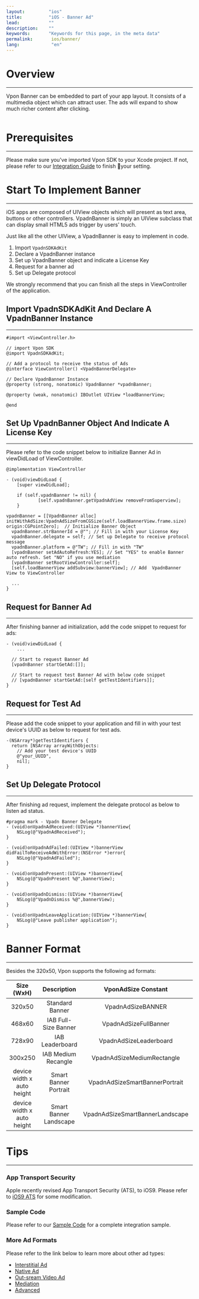 ```yaml
---
layout:         "ios"
title:          "iOS - Banner Ad"
lead:           ""
description:    ""
keywords:       "Keywords for this page, in the meta data"
permalink:       ios/banner/
lang:            "en"
---
```

# Overview
---
Vpon Banner can be embedded to part of your app layout. It consists of a multimedia object which can attract user. The ads will expand to show much richer content after clicking.

<img src="{{site.imgurl}}/iOS_Banner_Sample.png" alt="" class="width-300"/>


# Prerequisites
---
Please make sure you've imported Vpon SDK to your Xcode project. If not, please refer to our [Integration Guide]({{site.baseurl}}/ios/integration-guide/) to finish your setting.

# Start To Implement Banner
---
iOS apps are composed of UIView objects which will present as text area, buttons or other controllers. VpadnBanner is simply an UIView subclass that can display small HTML5 ads trigger by users' touch.

Just like all the other UIView, a VpadnBanner is easy to implement in code.

1. Import `VpadnSDKAdKit`
2. Declare a VpadnBanner instance
3. Set up VpadnBanner object and indicate a License Key
4. Request for a banner ad
5. Set up Delegate protocol

We strongly recommend that you can finish all the steps in ViewController of the application.

## Import VpadnSDKAdKit And Declare A VpadnBanner Instance
---
```objc
#import <ViewController.h>

// import Vpon SDK
@import VpadnSDKAdKit;

// Add a protocol to receive the status of Ads
@interface ViewController() <VpadnBannerDelegate>

// Declare VpadnBanner Instance
@property (strong, nonatomic) VpadnBanner *vpadnBanner;

@property (weak, nonatomic) IBOutlet UIView *loadBannerView;

@end
```

## Set Up VpadnBanner Object And Indicate A License Key
---
Please refer to the code snippet below to initialize Banner Ad in viewDidLoad of ViewController.

```objc
@implementation ViewController

- (void)viewDidLoad {
    [super viewDidLoad];

    if (self.vpadnBanner != nil) {
            [self.vpadnBanner.getVpadnAdView removeFromSuperview];
    }

vpadnBanner = [[VpadnBanner alloc] initWithAdSize:VpadnAdSizeFromCGSize(self.loadBannerView.frame.size) origin:CGPointZero];  // Initialize Banner Object
  vpadnBanner.strBannerId = @""; // Fill in with your License Key
  vpadnBanner.delegate = self; // Set up Delegate to receive protocol message
  vpadnBanner.platform = @"TW"; // Fill in with "TW"
  [vpadnBanner setAdAutoRefresh:YES]; // Set "YES" to enable Banner auto refresh. Set "NO" if you use mediation
  [vpadnBanner setRootViewController:self];
  [self.loadBannerView addSubview:bannerView]; // Add  VpadnBanner View to ViewController
  
  ...
}
```


## Request for Banner Ad
---
After finishing banner ad initialization, add the code snippet to request for ads:

```objc
- (void)viewDidLoad {
    ...

  // Start to request Banner Ad
  [vpadnBanner startGetAd:[]]; 

  // Start to request test Banner Ad with below code snippet
  // [vpadnBanner startGetAd:[self getTestIdentifiers]];
}
```

## Request for Test Ad
---
Please add the code snippet to your application and fill in with your test device's UUID as below to request for test ads.

```objc
-(NSArray*)getTestIdentifiers {
  return [NSArray arrayWithObjects:
    // Add your test device's UUID
    @"your_UUID",
    nil];
}
```

## Set Up Delegate Protocol
---
After finishing ad request, implement the delegate protocol as below to listen ad status.

```objc
#pragma mark - Vpadn Banner Delegate
- (void)onVpadnAdReceived:(UIView *)bannerView{
    NSLog(@"VpadnAdReceived");
}

- (void)onVpadnAdFailed:(UIView *)bannerView didFailToReceiveAdWithError:(NSError *)error{
    NSLog(@"VpadnAdFailed");
}

- (void)onVpadnPresent:(UIView *)bannerView{
    NSLog(@"VpadnPresent %@",bannerView);
}

- (void)onVpadnDismiss:(UIView *)bannerView{
    NSLog(@"VpadnDismiss %@",bannerView);
}

- (void)onVpadnLeaveApplication:(UIView *)bannerView{
    NSLog(@"Leave publisher application");
}
```

# Banner Format
---
Besides the 320x50, Vpon supports the following ad formats:

Size (WxH)                 |Description             |  VponAdSize Constant           | Devices
:------------------------: | :---------------------:| :-----------------------------:|:-----------:
320x50                     | Standard Banner        | VpadnAdSizeBANNER              |iPhone<br>iPad
468x60                     | IAB Full-Size Banner   | VpadnAdSizeFullBanner           |iPad
728x90                     | IAB  Leaderboard       | VpadnAdSizeLeaderboard        |iPad
300x250                    | IAB Medium Recangle    | VpadnAdSizeMediumRectangle      |iPhone<br>iPad
device width x auto height | Smart Banner Portrait  | VpadnAdSizeSmartBannerPortrait |iPhone<br>iPad
device width x auto height | Smart Banner Landscape | VpadnAdSizeSmartBannerLandscape  |iPhone<br>iPad


<!-- device width x auto height | Custom Banner Size     | VpadnAdSizeFromCGSize | iPhone<br>iPad -->

<!-- We recommend that you can use `VpadnAdSizeFromCGSize` as following example:

```objc
vpadnBanner = [[VpadnBanner alloc] initWithAdSize:VpadnAdSizeFromCGSize(self.loadBannerView.frame.size) origin:CGPointZero];
``` -->

# Tips
---

### App Transport Security
Apple recently revised App Transport Security (ATS), to iOS9. Please refer to [iOS9 ATS] for some modification.


### Sample Code
Please refer to our [Sample Code] for a complete integration sample.

### More Ad Formats
Please refer to the link below to learn more about other ad types:

* [Interstitial Ad](../Interstitial)
* [Native Ad](../native)
* [Out-sream Video Ad](../outstream)
* [Mediation](../mediation)
* [Advanced](../advanced)

[Sample Code]: ../download/
[iOS9 ATS]: ../latest-news/ios9ats/
